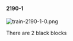 #### 2190-1
![train-2190-1-0.png](https://github.com/lil-lab/nlvr/raw/master/nlvr/train/images/10/train-2190-1-0.png "train-2190-1-0.png")

There are 2 black blocks